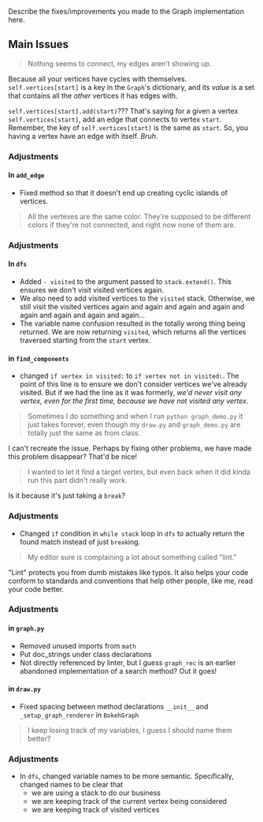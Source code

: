 Describe the fixes/improvements you made to the Graph implementation here.

## Main Issues

> Nothing seems to connect, my edges aren't showing up.

Because all your vertices have cycles with themselves. `self.vertices[start]` is a key in the `Graph`'s dictionary, and its *value* is a set that contains all the *other* vertices it has edges with.

`self.vertices[start].add(start)`??? That's saying for a given a vertex `self.vertices[start]`, add an edge that connects to vertex `start`. Remember, the key of `self.vertices[start]` is the same as `start`. So, you having a vertex have an edge with itself. _Bruh_.

### **Adjustments**

#### In `add_edge`

* Fixed method so that it doesn't end up creating cyclic islands of vertices.

> All the vertexes are the same color.  They're supposed to be different colors if they're not connected, and right now none of them are.

### **Adjustments**

#### In `dfs`

* Added `- visited` to the argument passed to `stack.extend()`. This ensures we don't visit visited vertices again. 
* We also need to add visited vertices to the `visited` stack. Otherwise, we still visit the visited vertices again and again and again and again and again and again and again and again...
* The variable name confusion resulted in the totally wrong thing being returned. We are now returning `visited`, which returns all the vertices traversed starting from the `start` vertex.

#### in `find_components`

* changed `if vertex in visited:` to `if vertex not in visited:`. The point of this line is to ensure we don't consider vertices we've already visited. But if we had the line as it was formerly, *we'd never visit any vertex, even for the first time, because we have not visited any vertex*. 


> Sometimes I do something and when I run `python graph_demo.py` it just takes forever, even though my `draw.py` and `graph_demo.py` are totally just the same as from class.

I can't recreate the issue. Perhaps by fixing other problems, we have made this problem disappear? That'd be nice!

> I wanted to let it find a target vertex, but even back when it did kinda run this part didn't really work.

Is it because it's just taking a `break`?

### **Adjustments**

* Changed `if` condition in `while stack` loop in `dfs` to actually return the found match instead of just `break`ing.

> My editor sure is complaining a lot about something called "lint."

"Lint" protects you from dumb mistakes like typos. It also helps your code conform to standards and conventions that help other people, like me, read your code better.

### **Adjustments**

#### in `graph.py`

* Removed unused imports from `math`
* Put doc_strings under class declarations
* Not directly referenced by linter, but I guess `graph_rec` is an earlier abandoned implementation of a search method? Out it goes!

#### in `draw.py`

* Fixed spacing between method declarations `__init__` and `_setup_graph_renderer` in `BokehGraph`

> I keep losing track of my variables, I guess I should name them better?

### **Adjustments**

* In `dfs`, changed variable names to be more semantic. Specifically, changed names to be clear that 
  * we are using a stack to do our business
  * we are keeping track of the current vertex being considered
  * we are keeping track of visited vertices